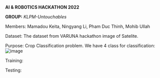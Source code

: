 **AI &amp; ROBOTICS HACKATHON 2022**

**GROUP:** _KLPM-Untouchables_

Members: Mamadou Keita, Ningyang Li, Pham Duc Thinh, Mohib Ullah 

Dataset: The dataset from VARUNA hackathon image of Satelite.

Purpose: Crop Classification problem. We have 4 class for classification: 
![image](https://user-images.githubusercontent.com/73902346/174478096-cc584174-0f77-485b-9d74-50a2751d9da4.png)

Training:

Testing:
